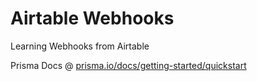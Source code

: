 # Airtable Webhooks

Learning Webhooks from Airtable

Prisma Docs @ [prisma.io/docs/getting-started/quickstart](https://www.prisma.io/docs/getting-started/quickstart)
